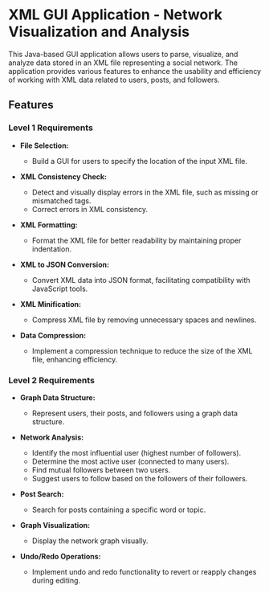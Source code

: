 # XML GUI Application - Network Visualization and Analysis

This Java-based GUI application allows users to parse, visualize, and analyze data stored in an XML file representing a social network. The application provides various features to enhance the usability and efficiency of working with XML data related to users, posts, and followers.

## Features

### Level 1 Requirements

- **File Selection:**
  - Build a GUI for users to specify the location of the input XML file.

- **XML Consistency Check:**
  - Detect and visually display errors in the XML file, such as missing or mismatched tags.
  - Correct errors in XML consistency.

- **XML Formatting:**
  - Format the XML file for better readability by maintaining proper indentation.

- **XML to JSON Conversion:**
  - Convert XML data into JSON format, facilitating compatibility with JavaScript tools.

- **XML Minification:**
  - Compress XML file by removing unnecessary spaces and newlines.

- **Data Compression:**
  - Implement a compression technique to reduce the size of the XML file, enhancing efficiency.


### Level 2 Requirements

- **Graph Data Structure:**
  - Represent users, their posts, and followers using a graph data structure.

- **Network Analysis:**
  - Identify the most influential user (highest number of followers).
  - Determine the most active user (connected to many users).
  - Find mutual followers between two users.
  - Suggest users to follow based on the followers of their followers.

- **Post Search:**
  - Search for posts containing a specific word or topic.

- **Graph Visualization:**
  - Display the network graph visually.

- **Undo/Redo Operations:**
  - Implement undo and redo functionality to revert or reapply changes during editing.
